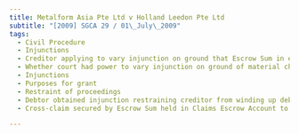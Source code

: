 ```yaml
---
title: Metalform Asia Pte Ltd v Holland Leedon Pte Ltd 
subtitle: "[2009] SGCA 29 / 01\_July\_2009"
tags:
  - Civil Procedure
  - Injunctions
  - Creditor applying to vary injunction on ground that Escrow Sum in excess of claim of debtor
  - Whether court had power to vary injunction on ground of material change in circumstances
  - Injunctions
  - Purposes for grant
  - Restraint of proceedings
  - Debtor obtained injunction restraining creditor from winding up debtor on ground that debtor had cross-claim
  - Cross-claim secured by Escrow Sum held in Claims Escrow Account to meet claims of debtor under sales transaction

---
```


